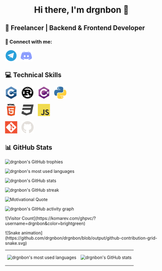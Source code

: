 <h1 align="center">
  Hi there, I'm drgnbon 👋
</h1>

<h2 align="left">
  💼 Freelancer | Backend & Frontend Developer
</h2>

### 🤝 Connect with me:

<a href="https://t.me/drgnbon"><img align="left" src="https://raw.githubusercontent.com/drgnbon/drgnbon/main/src/telegram.png" alt="drgnbon | Telegram" width="40px" style="margin-right: 10px;" /></a>
<a href="https://discord.com/users/660767046908510218"><img align="left" src="https://raw.githubusercontent.com/drgnbon/drgnbon/main/src/discord.png" alt="drgnbon | Discord" width="40px" style="margin-right: 10px;" /></a>

<br clear="left" />

<h2 align="left">
  💻 Technical Skills
</h2>

<p>
  <img src="https://raw.githubusercontent.com/drgnbon/drgnbon/main/src/cpp.png" alt="C++" width="40px" style="margin-right: 10px;"/>
  <img src="https://raw.githubusercontent.com/drgnbon/drgnbon/main/src/rust.png" alt="Rust" width="40px" style="margin-right: 10px;"/>
  <img src="https://raw.githubusercontent.com/drgnbon/drgnbon/main/src/csharp.png" alt="C#" width="40px" style="margin-right: 10px;"/>
  <img src="https://raw.githubusercontent.com/drgnbon/drgnbon/main/src/python.png" alt="Python" width="40px" style="margin-right: 10px;"/>
</p>

<p>
  <img src="https://raw.githubusercontent.com/drgnbon/drgnbon/main/src/html.png" alt="HTML" width="40px" style="margin-right: 10px;"/>
  <img src="https://raw.githubusercontent.com/drgnbon/drgnbon/main/src/css.png" alt="CSS" width="40px" style="margin-right: 10px;"/>
  <img src="https://raw.githubusercontent.com/drgnbon/drgnbon/main/src/js.png" alt="JavaScript" width="40px" style="margin-right: 10px;"/>
</p>

<p>
  <img src="https://raw.githubusercontent.com/drgnbon/drgnbon/main/src/git.png" alt="Git" width="40px" style="margin-right: 10px;"/>
  <img src="https://raw.githubusercontent.com/drgnbon/drgnbon/main/src/github.png" alt="GitHub" width="40px" style="margin-right: 10px;"/>
</p>

<h2 align="left">
  📊 GitHub Stats
</h2>

<p align="left">
  <img src="https://github-profile-trophy.vercel.app/?username=drgnbon&theme=radical" alt="drgnbon's GitHub trophies" />
</p>

<p align="left">
  <img src="https://github-readme-stats.vercel.app/api/top-langs/?username=drgnbon&layout=compact&theme=radical" alt="drgnbon's most used languages" />
</p>

<p align="left">
  <img src="https://github-readme-stats.vercel.app/api?username=drgnbon&show_icons=true&theme=radical" alt="drgnbon's GitHub stats" />
</p>

<p align="left">
  <img src="https://github-readme-streak-stats.herokuapp.com/?user=drgnbon&theme=radical" alt="drgnbon's GitHub streak" />
</p>

<p align="left">
  <img src="https://quotes-github-readme.vercel.app/api?type=horizontal&theme=radical" alt="Motivational Quote" />
</p>

<p align="left">
  <img src="https://activity-graph.herokuapp.com/graph?username=drgnbon&theme=radical" alt="drgnbon's GitHub activity graph" />
</p>

<p align="left">
  ![Visitor Count](https://komarev.com/ghpvc/?username=drgnbon&color=brightgreen)
</p>

<p align="left">
  ![Snake animation](https://github.com/drgnbon/drgnbon/blob/output/github-contribution-grid-snake.svg)
</p>
<table>
  <tr>
    <td>
      <p align="left">
        <img src="https://github-readme-stats.vercel.app/api/top-langs/?username=drgnbon&layout=compact&theme=radical" alt="drgnbon's most used languages" width="360" />
      </p>
    </td>
    <td>
      <p align="left">
        <img src="https://github-readme-stats.vercel.app/api?username=drgnbon&show_icons=true&theme=radical" alt="drgnbon's GitHub stats" width="400" />
      </p>
    </td>
  </tr>
</table>
